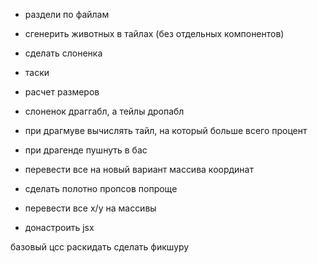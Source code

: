 + раздели по файлам
+ сгенерить животных в тайлах (без отдельных компонентов)
+ сделать слоненка

+ таски

+ расчет размеров
+ слоненок драггабл, а тейлы дропабл
+ при драгмуве вычислять тайл, на который больше всего процент
+ при драгенде пушнуть в бас
+ перевести все на новый вариант массива координат
+ сделать полотно пропсов попроще
+ перевести все x/y на массивы
+ донастроить jsx

базовый цсс раскидать
сделать фикшуру
